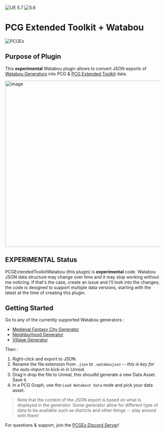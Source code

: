 ![UE 5.7](https://img.shields.io/badge/UE-5.7-darkgreen) ![5.6](https://img.shields.io/badge/5.6-darkgreen)
# PCG Extended Toolkit + Watabou

![PCGEx](https://raw.githubusercontent.com/Nebukam/PCGExtendedToolkit/refs/heads/docs/_sources/smol-logo.png)

## Purpose of Plugin

This **experimental** Watabou plugin allows to convert JSON exports of [Watabou Generators](https://watabou.itch.io/) into PCG & [PCG Extended Toolkit](https://github.com/nebukam/PCGExtendedToolkit) data.  

<img width="1016" height="540" alt="image" src="https://github.com/user-attachments/assets/b9cd1aa8-9f61-49b6-8428-5082f60bc295" />


## EXPERIMENTAL Status

PCGExtendedToolkitWatabou (this plugin) is **experimental** code. Watabou JSON data structure may change over time and it may stop working without me noticing. If that's the case, create an issue and I'll look into the changes; the code is designed to support multiple data versions, starting with the latest at the time of creating this plugin.

## Getting Started

Go to any of the currently supported Watabou generators :
- [Medieval Fantasy City Generator](https://watabou.itch.io/medieval-fantasy-city-generator)
- [Neighborhood Generator](https://watabou.itch.io/neighbourhood)
- [Village Generator](https://watabou.itch.io/village-generator)

Then :  
1. Right-click and export to JSON.  
2. Rename the file extension from `.json` to `.wataboujson` -- _this is key for the auto-import to kick-in in Unreal._  
3. Drag'n drop the file to Unreal, this shoudld generate a new Data Asset. Save it.
4. In a PCG Graph, use the `Load Watabout Data` node and pick your data asset.

> Note that the content of the JSON export is based on what is displayed in the generator. Some generator allow for different type of data to be available such as districts and other things -- play around with them!

For questions & support, join the [PCGEx Discord Server](https://discord.gg/mde2vC5gbE)!

